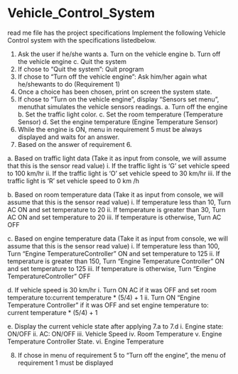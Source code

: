 # Vehicle_Control_System
read me file has the project specifications
Implement the following Vehicle Control system with the specifications listedbelow.
1. Ask the user if he/she wants
a. Turn on the vehicle engine
b. Turn off the vehicle engine
c. Quit the system
2. If chose to “Quit the system”: Quit program
3. If chose to “Turn off the vehicle engine”: Ask him/her again what he/shewants to do
(Requirement 1)
4. Once a choice has been chosen, print on screen the system state.
5. If chose to “Turn on the vehicle engine”, display “Sensors set menu”, menuthat
simulates the vehicle sensors readings.
a. Turn off the engine
b. Set the traffic light color.
c. Set the room temperature (Temperature Sensor)
d. Set the engine temperature (Engine Temperature Sensor)
6. While the engine is ON, menu in requirement 5 must be always displayed and
waits for an answer.
7. Based on the answer of requirement 6.

a. Based on traffic light data (Take it as input from console, we will assume that
this is the sensor read value)
i. If the traffic light is ‘G’ set vehicle speed to 100 km/hr
ii. If the traffic light is ‘O’ set vehicle speed to 30 km/hr
iii. If the traffic light is ‘R’ set vehicle speed to 0 km /h

b. Based on room temperature data (Take it as input from console, we will assume
that this is the sensor read value)
i. If temperature less than 10, Turn AC ON and set
temperature to 20
ii. If temperature is greater than 30, Turn AC ON and set
temperature to 20
iii. If temperature is otherwise, Turn AC OFF

c. Based on engine temperature data (Take it as input from console, we will
assume that this is the sensor read value)
i. If temperature less than 100, Turn “Engine TemperatureController”
ON and set temperature to 125
ii. If temperature is greater than 150, Turn “Engine Temperature
Controller” ON and set temperature to 125
iii. If temperature is otherwise, Turn “Engine TemperatureController”
OFF

d. If vehicle speed is 30 km/hr
i. Turn ON AC if it was OFF and set room temperature to:current
temperature * (5/4) + 1
ii. Turn ON “Engine Temperature Controller” if it was OFF and set engine
temperature to: current temperature * (5/4) + 1

e. Display the current vehicle state after applying 7.a to 7.d
i. Engine state: ON/OFF
ii. AC: ON/OFF
iii. Vehicle Speed
iv. Room Temperature
v. Engine Temperature Controller State.
vi. Engine Temperature

8. If chose in menu of requirement 5 to “Turn off the engine”, the menu of
requirement 1 must be displayed
